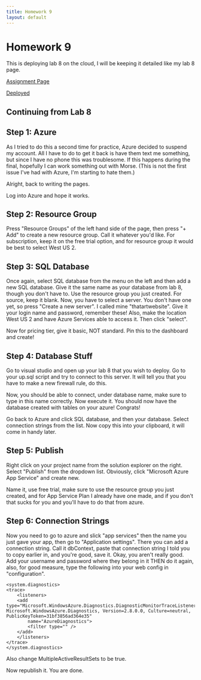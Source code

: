 ```yaml
---
title: Homework 9
layout: default
---
```

# Homework 9

This is deploying lab 8 on the cloud, I will be keeping it detailed like my lab 8 page.

[Assignment Page](http://www.wou.edu/~morses/classes/cs46x/assignments/HW9.html)

[Deployed](http://thatartwebsite.azurewebsites.net/)

## Continuing from Lab 8

## Step 1: Azure

As I tried to do this a second time for practice, Azure decided to suspend my account. All I have to do to get it back is have them text me something, but since I have no phone
this was troublesome. If this happens during the final, hopefully I can work something out with Morse. (This is not the first issue I've had with Azure, I'm starting to hate them.)

Alright, back to writing the pages. 

Log into Azure and hope it works.

## Step 2: Resource Group

Press "Resource Groups" of the left hand side of the page, then press "+ Add" to create a new resource group. Call it whatever you'd like. For subscription, keep it on the free trial option, and for
resource group it would be best to select West US 2.

## Step 3: SQL Database

Once again, select SQL database from the menu on the left and then add a new SQL database. Give it the same name as your database from lab 8, though you don't have to.
Use the resource group you just created. For source, keep it blank. Now, you have to select a server. You don't have one yet, so press "Create a new server". I called mine
"thatartwebsite". Give it your login name and password, remember these! Also, make the location West US 2 and have Azure Services able to access it. Then click "select".

Now for pricing tier, give it basic, NOT standard. Pin this to the dashboard and create! 

## Step 4: Database Stuff

Go to visual studio and open up your lab 8 that you wish to deploy. Go to your up.sql script and try to connect to this server. It will tell you that you have to make a new firewall rule, do this.

Now, you should be able to connect, under database name, make sure to type in this name correctly. Now execute it. You should now have the database created with tables on your azure! Congrats!

Go back to Azure and click SQL database, and then your database. Select connection strings from the list. Now copy this into your clipboard, it will come in handy later.

## Step 5: Publish

Right click on your project name from the solution explorer on the right. Select "Publish" from the dropdown list. Obviously, click "Microsoft Azure App Service" and create new. 

Name it, use free trial, make sure to use the resource group you just created, and for App Service Plan I already have one made, and if you don't that sucks for you and you'll have to do that
from azure. 

## Step 6: Connection Strings

Now you need to go to azure and slick "app services" then the name you just gave your app, then go to "Application settings". There you can add a connection string.
Call it dbContext, paste that connection string I told you to copy earlier in, and you're good, save it. Okay, you aren't really good. Add your username and password where
they belong in it THEN do it again, also, for good measure, type the following into your web config in "configuration".

```
<system.diagnostics>
<trace>
    <listeners>
    <add type="Microsoft.WindowsAzure.Diagnostics.DiagnosticMonitorTraceListener, Microsoft.WindowsAzure.Diagnostics, Version=2.8.0.0, Culture=neutral, PublicKeyToken=31bf3856ad364e35"
        name="AzureDiagnostics">
        <filter type="" />
    </add>
    </listeners>
</trace>
</system.diagnostics>
```

Also change MultipleActiveResultSets to be true.

Now republish it. You are done. 